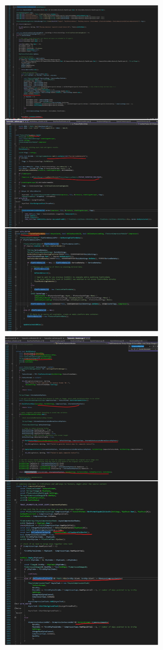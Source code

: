 
![](images/ddc_DerivedTextureData.jpg)
![](images/ddc_DerivedTextureCache.jpg)
![](images/ddc_SerializeToCache.jpg)

![](images/ddc_BuildTexture.jpg)
![](images/ddc_ParallelBuildMips.jpg)